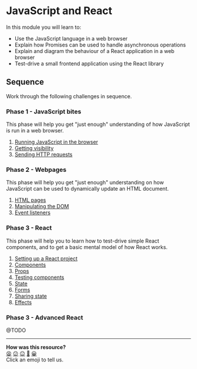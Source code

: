 # JavaScript and React

In this module you will learn to:
 * Use the JavaScript language in a web browser 
 * Explain how Promises can be used to handle asynchronous operations
 * Explain and diagram the behaviour of a React application in a web browser
 * Test-drive a small frontend application using the React library

## Sequence

Work through the following challenges in sequence.

### Phase 1 - JavaScript bites

This phase will help you get "just enough"  understanding of how JavaScript is run in a web browser.

1. [Running JavaScript in the browser](./javascript_bites/1_running_js_in_browser.md)
2. [Getting visibility](./javascript_bites/2_getting_visibility_ed.md)
3. [Sending HTTP requests](./javascript_bites/3_sending_http_requests.md)

<!-- OMITTED -->

### Phase 2 - Webpages

This phase will help you get "just enough"  understanding on how JavaScript can be used to dynamically update an HTML document.

1. [HTML pages](./webpages/1_html_pages.md)
2. [Manipulating the DOM](./webpages/2_manipulating_the_dom.md)
3. [Event listeners](./webpages/3_event_listeners.md)

### Phase 3 - React

This phase will help you to learn how to test-drive simple React components, and to get a basic mental model of how React works.

1. [Setting up a React project](./react/1_setting_up_project.md)
2. [Components](./react/2_components.md)
3. [Props](./react/3_props.md)
4. [Testing components](./react/4_testing_components.md)
5. [State](./react/5_state.md)
6. [Forms](./react/6_forms.md)
7. [Sharing state](./react/7_sharing_state.md)
8. [Effects](./react/8_effects.md)

### Phase 3 - Advanced React

@TODO

<!-- BEGIN GENERATED SECTION DO NOT EDIT -->

---

**How was this resource?**  
[😫](https://airtable.com/shrUJ3t7KLMqVRFKR?prefill_Repository=makersacademy%2Fjavascript-react-applications&prefill_File=README.md&prefill_Sentiment=😫) [😕](https://airtable.com/shrUJ3t7KLMqVRFKR?prefill_Repository=makersacademy%2Fjavascript-react-applications&prefill_File=README.md&prefill_Sentiment=😕) [😐](https://airtable.com/shrUJ3t7KLMqVRFKR?prefill_Repository=makersacademy%2Fjavascript-react-applications&prefill_File=README.md&prefill_Sentiment=😐) [🙂](https://airtable.com/shrUJ3t7KLMqVRFKR?prefill_Repository=makersacademy%2Fjavascript-react-applications&prefill_File=README.md&prefill_Sentiment=🙂) [😀](https://airtable.com/shrUJ3t7KLMqVRFKR?prefill_Repository=makersacademy%2Fjavascript-react-applications&prefill_File=README.md&prefill_Sentiment=😀)  
Click an emoji to tell us.

<!-- END GENERATED SECTION DO NOT EDIT -->
